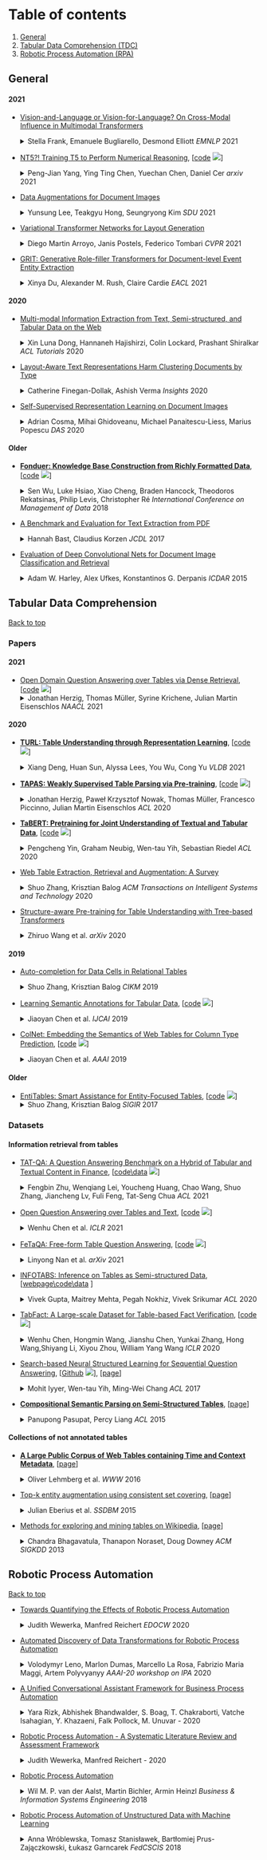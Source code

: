 # Table of contents

1. [General](#general) 
1. [Tabular Data Comprehension (TDC)](#tabular-data-comprehension)
1. [Robotic Process Automation (RPA)](#robotic-process-automation) 


## General


#### 2021

* [Vision-and-Language or Vision-for-Language? On Cross-Modal Influence in Multimodal Transformers](https://arxiv.org/abs/2109.04448) 
  <details>
  <summary> Stella Frank, Emanuele Bugliarello, Desmond Elliott <em>EMNLP</em> 2021 </summary>
    Pretrained vision-and-language BERTs aim to learn representations that combine information from both modalities. We propose a diagnostic method based on cross-modal input ablation to assess the extent to which these models actually integrate cross-modal information. This method involves ablating inputs from one modality, either entirely or selectively based on cross-modal grounding alignments, and evaluating the model prediction performance on the other modality. Model performance is measured by modality-specific tasks that mirror the model pretraining objectives (e.g. masked language modelling for text). Models that have learned to construct cross-modal representations using both modalities are expected to perform worse when inputs are missing from a modality. We find that recently proposed models have much greater relative difficulty predicting text when visual information is ablated, compared to predicting visual object categories when text is ablated, indicating that these models are not symmetrically cross-modal.  
  </details>

* [NT5?! Training T5 to Perform Numerical Reasoning](https://arxiv.org/pdf/2104.07307.pdf), \[[code](https://github.com/lesterpjy/numeric-t5) ![](https://img.shields.io/github/stars/lesterpjy/numeric-t5.svg?style=social)\] 
  <details>
  <summary> Peng-Jian Yang, Ying Ting Chen, Yuechan Chen, Daniel Cer <em>arxiv</em> 2021 </summary>
    Numerical reasoning over text (NRoT) presents unique challenges that are not well addressed by existing pre-training objectives. We explore five sequential training schedules that adapt a pre-trained T5 model for NRoT. Our final model is adapted from T5, but further pre-trained on three datasets designed to strengthen skills necessary for NRoT and general reading comprehension before being fine-tuned on the Discrete Reasoning over Text (DROP) dataset. The training improves DROP's adjusted F1 performance (a numeracy-focused score) from 45.90 to 70.83. Our model closes in on GenBERT (72.4), a custom BERT-Base model using the same datasets with significantly more parameters. We show that training the T5 multitasking framework with multiple numerical reasoning datasets of increasing difficulty, good performance on DROP can be achieved without manually engineering partitioned functionality between distributed and symbol modules. 
  </details>

* [Data Augmentations for Document Images](http://ceur-ws.org/Vol-2831/paper20.pdf) 
  <details>
  <summary> Yunsung Lee, Teakgyu Hong, Seungryong Kim <em>SDU</em> 2021 </summary>
    Data augmentation has the potential to significantly improve the generalization capability of deep neural networks. Especially in image recognition, recent augmentation techniques such as Mixup, CutOut, CutMix, and RandAugment have shown great performance improvement. These augmentation techniques have also shown effectiveness in semi-supervised learning or self-supervised learning. Despite of these effects and usefulness, these techniques cannot be applied directly to document image analysis, which require text semantic fea-ture preservation. To tackle this problem, we propose novel augmentation methods, DocCutout and DocCutMix, that are more suitable for document images, by applying the transform to each  word  unit  and  thus  preserving  text  semantic feature  during  augmentation.  We  conduct  intensive  experiments to find the most effective data augmentation techniques among various approaches for document object detection and show our proposed augmentation methods outperform state-of-the-arts with +1.77 AP in PubMed dataset.
  </details>

* [Variational Transformer Networks for Layout Generation](https://arxiv.org/pdf/2104.02416.pdf) 
  <details>
  <summary> Diego Martin Arroyo, Janis Postels, Federico Tombari <em>CVPR</em> 2021 </summary>
    Generative models able to synthesize layouts of different kinds (e.g. documents, user interfaces or furniture arrangements) are a useful tool to aid design processes and as a first step in the generation of synthetic data, among other tasks. We exploit the properties of self-attention layers to capture high level relationships between elements in a layout, and use these as the building blocks of the well-known Variational Autoencoder (VAE) formulation. Our proposed Variational Transformer Network (VTN) is capable of learning margins, alignments and other global design rules without explicit supervision. Layouts sampled from our model have a high degree of resemblance to the training data, while demonstrating appealing diversity. In an extensive evaluation on publicly available benchmarks for different layout types VTNs achieve state-of-the-art diversity and perceptual quality. Additionally, we show the capabilities of this method as part of a document layout detection pipeline. 
  </details>

* [GRIT: Generative Role-filler Transformers for Document-level Event Entity Extraction](https://arxiv.org/pdf/2008.09249.pdf)
  <details>
  <summary> Xinya Du, Alexander M. Rush, Claire Cardie <em>EACL</em> 2021 </summary>
    We revisit the classic problem of document-level role-filler entity extraction (REE) for template filling. We argue that sentence-level approaches are ill-suited to the task and introduce a generative transformer-based encoder-decoder framework (GRIT) that is designed to model context at the document level: it can make extraction decisions across sentence boundaries; is implicitly aware of noun phrase coreference structure, and has the capacity to respect cross-role dependencies in the template structure. We evaluate our approach on the MUC-4 dataset, and show that our model performs substantially better than prior work. We also show that our modeling choices contribute to model performance, e.g., by implicitly capturing linguistic knowledge such as recognizing coreferent entity mentions. 
  </details>


#### 2020

* [Multi-modal Information Extraction from Text, Semi-structured, and Tabular Data on the Web](https://www.aclweb.org/anthology/2020.acl-tutorials.6.pdf)
  <details>
  <summary> Xin Luna Dong, Hannaneh Hajishirzi, Colin Lockard, Prashant Shiralkar <em>ACL Tutorials</em> 2020 </summary>
    The World Wide Web contains vast quantities of textual information in several forms: unstructured text, template-based semi-structured webpages (which present data in key-value pairs and lists), and tables. Methods for extracting information from these sources and converting it to a structured form have been a target of research from the natural language processing (NLP), data mining, and database communities. While these researchers have largely separated extraction from web data into different problems based on the modality of the data, they have faced similar problems such as learning with limited labeled data, defining (or avoiding defining) ontologies, making use of prior knowledge, and scaling solutions to deal with the size of the Web. In this tutorial we take a holistic view toward information extraction, exploring the commonalities in the challenges and solutions developed to address these different forms of text. We will explore the approaches targeted at unstructured text that largely rely on learning syntactic or semantic textual patterns, approaches targeted at semi-structured documents that learn to identify structural patterns in the template, and approaches targeting web tables which rely heavily on entity linking and type information. While these different data modalities have largely been considered separately in the past, recent research has started taking a more inclusive approach toward textual extraction, in which the multiple signals offered by textual, layout, and visual clues are combined into a single extraction model made possible by new deep learning approaches. At the same time, trends within purely textual extraction have shifted toward full-document understanding rather than considering sentences as independent units. With this in mind, it is worth considering the information extraction problem as a whole to motivate solutions that harness textual semantics along with visual and semi-structured layout information. We will discuss these approaches and suggest avenues for future work.
  </details>

* [Layout-Aware Text Representations Harm Clustering Documents by Type](https://pdfs.semanticscholar.org/6e3f/adce5f4bea362cf0ca0165c300cec3afe042.pdf)
  <details>
  <summary> Catherine Finegan-Dollak, Ashish Verma <em>Insights</em> 2020 </summary>
    Clustering documents by type—grouping invoices with invoices and articles with articles—is a desirable first step for organizing large collections of document scans. Humans approaching this task use both the semantics of the text and the document layout to assist in grouping like documents. LayoutLM (Xu et al., 2019), a layout-aware transformer built on top of BERT with state-of-the-art performance on document-type classification, could reasonably be expected to outperform regular BERT (Devlin et al., 2018) for document-type clustering. However, we find experimentally that BERT significantly outperforms LayoutLM on this task (p <0.001). We analyze clusters to show where layout awareness is an asset and where it is a liability.
  </details>

* [Self-Supervised Representation Learning on Document Images](https://arxiv.org/pdf/2004.10605.pdf)
  <details>
  <summary> Adrian Cosma, Mihai Ghidoveanu, Michael Panaitescu-Liess, Marius Popescu <em>DAS</em> 2020 </summary>
    This work analyses the impact of self-supervised pre-training on document images in the context of document image classification. While previous approaches explore the effect of self-supervision on natural images, we show that patch-based pre-training performs poorly on document images because of their different structural properties and poor intra-sample semantic information. We propose two context-aware alternatives to improve performance on the Tobacco-3482 image classification task. We also propose a novel method for self-supervision, which makes use of the inherent multi-modality of documents (image and text), which performs better than other popular self-supervised methods, including supervised ImageNet pre-training, on document image classification scenarios with a limited amount of data.    
  </details>

#### Older

* **[Fonduer: Knowledge Base Construction from Richly Formatted Data](https://arxiv.org/pdf/1703.05028.pdf)**, \[[code](https://github.com/HazyResearch/fonduer) ![](https://img.shields.io/github/stars/HazyResearch/fonduer.svg?style=social)\] 
  <details>
  <summary> Sen Wu, Luke Hsiao, Xiao Cheng, Braden Hancock, Theodoros Rekatsinas, Philip Levis, Christopher Ré <em>International Conference on Management of Data</em> 2018 </summary>
    We focus on knowledge base construction (KBC) from richly formatted data. In contrast to KBC from text or tabular data, KBC from richly formatted data aims to extract relations conveyed jointly via textual, structural, tabular, and visual expressions. We introduce Fonduer, a machine-learning-based KBC system for richly formatted data. Fonduer presents a new data model that accounts for three challenging characteristics of richly formatted data: (1) prevalent document-level relations, (2) multimodality, and (3) data variety. Fonduer uses a new deep-learning model to automatically capture the representation (i.e., features) needed to learn how to extract relations from richly formatted data. Finally, Fonduer provides a new programming model that enables users to convert domain expertise, based on multiple modalities of information, to meaningful signals of supervision for training a KBC system. Fonduer-based KBC systems are in production for a range of use cases, including at a major online retailer. We compare Fonduer against state-of-the-art KBC approaches in four different domains. We show that Fonduer achieves an average improvement of 41 F1 points on the quality of the output knowledge base---and in some cases produces up to 1.87x the number of correct entries---compared to expert-curated public knowledge bases. We also conduct a user study to assess the usability of Fonduer's new programming model. We show that after using Fonduer for only 30 minutes, non-domain experts are able to design KBC systems that achieve on average 23 F1 points higher quality than traditional machine-learning-based KBC approaches. 
  </details>

* [A Benchmark and Evaluation for Text Extraction from PDF](https://ieeexplore.ieee.org/stamp/stamp.jsp?tp=&arnumber=7991564) 
  <details>
  <summary> Hannah Bast, Claudius Korzen <em>JCDL</em> 2017 </summary>
    Extracting the body text from a PDF document is an important but surprisingly difficult task. The reason is that PDF is a layout-based format which specifies the fonts and positions of the individual characters rather than the semantic units of the text (e.g., words or paragraphs) and their role in the document (e.g., body text or caption). There is an abundance of extraction tools, but their quality and the range of their functionality are hard to determine. In this paper, we show how to construct a high-quality benchmark of principally arbitrary size from parallel TeX and PDF data. We construct such a benchmark of 12,098 scientific articles from arXiv.org and make it publicly available. We establish a set of criteria for a clean and independent assessment of the semantic abilities of a given extraction tool. We provide an extensive evaluation of 14 state-of-the-art tools for text extraction from PDF on our benchmark according to our criteria. We include our own method, Icecite, which significantly outperforms all other tools, but is still not perfect. We outline the remaining steps necessary to finally make text extraction from PDF a "solved problem".
  </details>

* [Evaluation of Deep Convolutional Nets for Document Image Classification and Retrieval](https://arxiv.org/pdf/1502.07058.pdf)
  <details>
  <summary> Adam W. Harley, Alex Ufkes, Konstantinos G. Derpanis <em>ICDAR</em> 2015 </summary>
    This paper presents a new state-of-the-art for document image classification and retrieval, using features learned by deep convolutional neural networks (CNNs). In object and scene analysis, deep neural nets are capable of learning a hierarchical chain of abstraction from pixel inputs to concise and descriptive representations. The current work explores this capacity in the realm of document analysis, and confirms that this representation strategy is superior to a variety of popular hand-crafted alternatives. Experiments also show that (i) features extracted from CNNs are robust to compression, (ii) CNNs trained on non-document images transfer well to document analysis tasks, and (iii) enforcing region-specific feature-learning is unnecessary given sufficient training data. This work also makes available a new labelled subset of the IIT-CDIP collection, containing 400,000 document images across 16 categories, useful for training new CNNs for document analysis. 
  </details>


## Tabular Data Comprehension

[Back to top](#table-of-contents)

### Papers

#### 2021

* [Open Domain Question Answering over Tables via Dense Retrieval](https://arxiv.org/pdf/2103.12011.pdf), \[[code](https://github.com/google-research/tapas) ![](https://img.shields.io/github/stars/google-research/tapas.svg?style=social)\]
  <details>
  <summary> Jonathan Herzig, Thomas Müller, Syrine Krichene, Julian Martin Eisenschlos  <em>NAACL</em> 2021 </summary>
    Recent advances in open-domain QA have led to strong models based on dense retrieval, but only focused on retrieving textual passages. In this work, we tackle open-domain QA over tables for the first time, and show that retrieval can be improved by a retriever designed to handle tabular context. We present an effective pre-training procedure for our retriever and improve retrieval quality with mined hard negatives. As relevant datasets are missing, we extract a subset of NATURAL QUESTIONS (Kwiatkowski et al., 2019) into a Table QA dataset. We find that our retriever improves retrieval results from 72.0 to 81.1 recall@10 and end-to-end QA results from 33.8 to 37.7 exact match, over a BERT based retriever
  </details>
 #### 2020

* **[TURL: Table Understanding through Representation Learning](https://arxiv.org/pdf/2006.14806.pdf)**, \[[code](https://github.com/sunlab-osu/TURL) ![](https://img.shields.io/github/stars/sunlab-osu/TURL.svg?style=social)\]
  <details>
  <summary> Xiang Deng, Huan Sun, Alyssa Lees, You Wu, Cong Yu <em>VLDB</em> 2021 </summary>
    Relational tables on the Web store a vast amount of knowledge. Owing to the wealth of such tables, there has been tremendous progress on a variety of tasks in the area of table understanding. However, existing work generally relies on heavily-engineered task-specific features and model architectures. In this paper, we present TURL, a novel framework that introduces the pre-training/fine-tuning paradigm to relational Web tables. During pre-training, our framework learns deep contextualized representations on relational tables in an unsupervised manner. Its universal model design with pre-trained representations can be applied to a wide range of tasks with minimal task-specific fine-tuning. Specifically, we propose a structure-aware Transformer encoder to model the row-column structure of relational tables, and present a new Masked Entity Recovery (MER) objective for pre-training to capture the semantics and knowledge in large-scale unlabeled data. We systematically evaluate TURL with a benchmark consisting of 6 different tasks for table understanding (e.g., relation extraction, cell filling). We show that TURL generalizes well to all tasks and substantially outperforms existing methods in almost all instances. 
  </details>

* **[TAPAS: Weakly Supervised Table Parsing via Pre-training](https://arxiv.org/pdf/2004.02349.pdf)**, \[[code](https://github.com/google-research/tapas) ![](https://img.shields.io/github/stars/google-research/tapas.svg?style=social)\]
  <details>
  <summary> Jonathan Herzig, Paweł Krzysztof Nowak, Thomas Müller, Francesco Piccinno, Julian Martin Eisenschlos <em>ACL</em> 2020 </summary>
    Answering natural language questions over tables is usually seen as a semantic parsing task. To alleviate the collection cost of full logical forms, one popular approach focuses on weak supervision consisting of denotations instead of logical forms. However, training semantic parsers from weak supervision poses difficulties, and in addition, the generated logical forms are only used as an intermediate step prior to retrieving the denotation. In this paper, we present TAPAS, an approach to question answering over tables without generating logical forms. TAPAS trains from weak supervision, and predicts the denotation by selecting table cells and optionally applying a corresponding aggregation operator to such selection. TAPAS extends BERT's architecture to encode tables as input, initializes from an effective joint pre-training of text segments and tables crawled from Wikipedia, and is trained end-to-end. We experiment with three different semantic parsing datasets, and find that TAPAS outperforms or rivals semantic parsing models by improving state-of-the-art accuracy on SQA from 55.1 to 67.2 and performing on par with the state-of-the-art on WIKISQL and WIKITQ, but with a simpler model architecture. We additionally find that transfer learning, which is trivial in our setting, from WIKISQL to WIKITQ, yields 48.7 accuracy, 4.2 points above the state-of-the-art. 
  </details>

* **[TaBERT: Pretraining for Joint Understanding of Textual and Tabular Data](https://arxiv.org/pdf/2005.08314.pdf)**, \[[code](https://github.com/facebookresearch/TaBERT) ![](https://img.shields.io/github/stars/facebookresearch/TaBERT.svg?style=social)\] 
  <details>
  <summary> Pengcheng Yin, Graham Neubig, Wen-tau Yih, Sebastian Riedel <em>ACL</em> 2020 </summary>
    Recent years have witnessed the burgeoning of pretrained language models (LMs) for text-based natural language (NL) understanding tasks. Such models are typically trained on free-form NL text, hence may not be suitable for tasks like semantic parsing over structured data, which require reasoning over both free-form NL questions and structured tabular data (e.g., database tables). In this paper we present TaBERT, a pretrained LM that jointly learns representations for NL sentences and (semi-)structured tables. TaBERT is trained on a large corpus of 26 million tables and their English contexts. In experiments, neural semantic parsers using TaBERT as feature representation layers achieve new best results on the challenging weakly-supervised semantic parsing benchmark WikiTableQuestions, while performing competitively on the text-to-SQL dataset Spider.
  </details>

* [Web Table Extraction, Retrieval and Augmentation: A Survey](https://arxiv.org/pdf/2002.00207.pdf)
  <details>
  <summary> Shuo Zhang, Krisztian Balog <em>ACM Transactions on Intelligent Systems and Technology</em> 2020 </summary>
    Tables are a powerful and popular tool for organizing and manipulating data. A vast number of tables can be found on the Web, which represents a valuable knowledge resource. The objective of this survey is to synthesize and present two decades of research on web tables. In particular, we organize existing literature into six main categories of information access tasks: table extraction, table interpretation, table search, question answering, knowledge base augmentation, and table augmentation. For each of these tasks, we identify and describe seminal approaches, present relevant resources, and point out interdependencies among the different tasks. 
  </details>

* [Structure-aware Pre-training for Table Understanding with Tree-based Transformers](https://arxiv.org/pdf/2010.12537.pdf)
  <details>
  <summary> Zhiruo Wang et al. <em>arXiv</em> 2020 </summary>
    Tables are widely used with various structures to organize and present data. Recent attempts on table understanding mainly focus on relational tables, yet overlook to other common table structures. In this paper, we propose TUTA, a unified pre-training architecture for understanding generally structured tables. Since understanding a table needs to leverage both spatial, hierarchical, and semantic information, we adapt the self-attention strategy with several key structure-aware mechanisms. First, we propose a novel tree-based structure called a bi-dimensional coordinate tree, to describe both the spatial and hierarchical information in tables. Upon this, we extend the pre-training architecture with two core mechanisms, namely the tree-based attention and tree-based position embedding. Moreover, to capture table information in a progressive manner, we devise three pre-training objectives to enable representations at the token, cell, and table levels. TUTA pre-trains on a wide range of unlabeled tables and fine-tunes on a critical task in the field of table structure understanding, i.e. cell type classification. Experiment results show that TUTA is highly effective, achieving state-of-the-art on four well-annotated cell type classification datasets.
  </details>

#### 2019

* [Auto-completion for Data Cells in Relational Tables](https://arxiv.org/pdf/1909.03443.pdf)
  <details>
  <summary> Shuo Zhang, Krisztian Balog <em>CIKM</em> 2019 </summary>
    We address the task of auto-completing data cells in relational tables. Such tables describe entities (in rows) with their attributes (in columns). We present the CellAutoComplete framework to tackle several novel aspects of this problem, including: (i) enabling a cell to have multiple, possibly conflicting values, (ii) supplementing the predicted values with supporting evidence, (iii) combining evidence from multiple sources, and (iv) handling the case where a cell should be left empty. Our framework makes use of a large table corpus and a knowledge base as data sources, and consists of preprocessing, candidate value finding, and value ranking components. Using a purpose-built test collection, we show that our approach is 40% more effective than the best baseline.
  </details>


* [Learning Semantic Annotations for Tabular Data](https://arxiv.org/pdf/1906.00781.pdf), \[[code](https://github.com/alan-turing-institute/SemAIDA) ![](https://img.shields.io/github/stars/alan-turing-institute/SemAIDA.svg?style=social)\]
  <details>
  <summary> Jiaoyan Chen et al. <em>IJCAI</em> 2019 </summary>
    The usefulness of tabular data such as web tables critically depends on understanding their semantics. This study focuses on column type prediction for tables without any meta data. Unlike traditional lexical matching-based methods, we propose a deep prediction model that can fully exploit a table's contextual semantics, including table locality features learned by a Hybrid Neural Network (HNN), and inter-column semantics features learned by a knowledge base (KB) lookup and query answering this http URL exhibits good performance not only on individual table sets, but also when transferring from one table set to another. 
  </details>

* [ColNet: Embedding the Semantics of Web Tables for Column Type Prediction](https://arxiv.org/pdf/1811.01304.pdf), \[[code](https://github.com/alan-turing-institute/SemAIDA) ![](https://img.shields.io/github/stars/alan-turing-institute/SemAIDA.svg?style=social)\]
  <details>
  <summary> Jiaoyan Chen et al. <em>AAAI</em> 2019 </summary>
    Automatically annotating column types with knowledge base (KB) concepts is a critical task to gain a basic understanding of web tables. Current methods rely on either table metadata like column name or entity correspondences of cells in the KB, and may fail to deal with growing web tables with incomplete meta information. In this paper we propose a neural network based column type annotation framework named ColNet which is able to integrate KB reasoning and lookup with machine learning and can automatically train Convolutional Neural Networks for prediction. The prediction model not only considers the contextual semantics within a cell using word representation, but also embeds the semantics of a column by learning locality features from multiple cells. The method is evaluated with DBPedia and two different web table datasets, T2Dv2 from the general Web and Limaye from Wikipedia pages, and achieves higher performance than the state-of-the-art approaches.  
  </details>

#### Older

* [EntiTables: Smart Assistance for Entity-Focused Tables](https://arxiv.org/pdf/1708.08721.pdf), \[[code](https://github.com/iai-group/sigir2017-table) ![](https://img.shields.io/github/stars/iai-group/sigir2017-table.svg?style=social)\]
  <details>
  <summary> Shuo Zhang, Krisztian Balog <em>SIGIR</em> 2017 </summary>
    Tables are among the most powerful and practical tools for organizing and working with data. Our motivation is to equip spreadsheet programs with smart assistance capabilities. We concentrate on one particular family of tables, namely, tables with an entity focus. We introduce and focus on two specifc tasks: populating rows with additional instances (entities) and populating columns with new headings. We develop generative probabilistic models for both tasks. For estimating the components of these models, we consider a knowledge base as well as a large table corpus. Our experimental evaluation simulates the various stages of the user entering content into an actual table. A detailed analysis of the results shows that the models' components are complimentary and that our methods outperform existing approaches from the literature.
  </details>

### Datasets 

#### Information retrieval from tables

* [TAT-QA: A Question Answering Benchmark on a Hybrid of Tabular and Textual Content in Finance](https://arxiv.org/abs/2105.07624), \[[code\data](https://github.com/NExTplusplus/TAT-QA) ![](https://img.shields.io/github/stars/NExTplusplus/TAT-QA.svg?style=social)\] 
  <details>
  <summary> Fengbin Zhu, Wenqiang Lei, Youcheng Huang, Chao Wang, Shuo Zhang, Jiancheng Lv, Fuli Feng, Tat-Seng Chua <em>ACL</em> 2021 </summary>
     Hybrid data combining both tabular and textual content (e.g., financial reports) are quite pervasive in the real world. However, Question Answering (QA) over such hybrid data is largely neglected in existing research. In this work, we extract samples from real financial reports to build a new large-scale QA dataset containing both Tabular And Textual data, named TAT-QA, where numerical reasoning is usually required to infer the answer, such as addition, subtraction, multiplication, division, counting, comparison/sorting, and the compositions. We further propose a novel QA model termed TAGOP, which is capable of reasoning over both tables and text. It adopts sequence tagging to extract relevant cells from the table along with relevant spans from the text to infer their semantics, and then applies symbolic reasoning over them with a set of aggregation operators to arrive at the final answer. TAGOPachieves 58.0% inF1, which is an 11.1% absolute increase over the previous best baseline model, according to our experiments on TAT-QA. But this result still lags far behind performance of expert human, i.e.90.8% in F1. It is demonstrated that our TAT-QA is very challenging and can serve as a benchmark for training and testing powerful QA models that address hybrid form data.  
  </details>

* [Open Question Answering over Tables and Text](https://arxiv.org/pdf/2010.10439.pdf), \[[code](https://github.com/wenhuchen/OTT-QA) ![](https://img.shields.io/github/stars/wenhuchen/OTT-QA.svg?style=social)\] 
  <details>
  <summary> Wenhu Chen et al. <em>ICLR</em> 2021 </summary>
     In open question answering (QA), the answer to a question is produced by retrieving and then analyzing documents that might contain answers to the question. Most open QA systems have considered only retrieving information from unstructured text. Here we consider for the first time open QA over both tabular and textual data and present a new large-scale dataset Open Table-Text Question Answering (OTT-QA) to evaluate performance on this task. Most questions in OTT-QA require multi-hop inference across tabular data and unstructured text, and the evidence required to answer a question can be distributed in different ways over these two types of input, making evidence retrieval challenging---our baseline model using an iterative retriever and BERT-based reader achieves an exact match score less than 10%. We then propose two novel techniques to address the challenge of retrieving and aggregating evidence for OTT-QA. The first technique is to use "early fusion" to group multiple highly relevant tabular and textual units into a fused block, which provides more context for the retriever to search for. The second technique is to use a cross-block reader to model the cross-dependency between multiple retrieved evidences with global-local sparse attention. Combining these two techniques improves the score significantly, to above 27%. 
  </details>

* [FeTaQA: Free-form Table Question Answering](https://arxiv.org/pdf/2104.00369.pdf), \[[code](https://github.com/Yale-LILY/FeTaQA) ![](https://img.shields.io/github/stars/Yale-LILY/FeTaQA.svg?style=social)\] 
  <details>
  <summary> Linyong Nan et al. <em>arXiv</em> 2021 </summary>
     Existing table question answering datasets contain abundant factual questions that primarily evaluate the query and schema comprehension capability of a system, but they fail to include questions that require complex reasoning and integration of information due to the constraint of the associated short-form answers. To address these issues and to demonstrate the full challenge of table question answering, we introduce FeTaQA, a new dataset with 10K Wikipedia-based {table, question, free-form answer, supporting table cells} pairs. FeTaQA yields a more challenging table question answering setting because it requires generating free-form text answers after retrieval, inference, and integration of multiple discontinuous facts from a structured knowledge source. Unlike datasets of generative QA over text in which answers are prevalent with copies of short text spans from the source, answers in our dataset are human-generated explanations involving entities and their high-level relations. We provide two benchmark methods for the proposed task: a pipeline method based on semantic-parsing-based QA systems and an end-to-end method based on large pretrained text generation models, and show that FeTaQA poses a challenge for both methods. 
  </details>

* [INFOTABS: Inference on Tables as Semi-structured Data](https://arxiv.org/abs/2005.06117), \[[webpage\code\data](https://infotabs.github.io/) \] 
  <details>
  <summary> Vivek Gupta, Maitrey Mehta, Pegah Nokhiz, Vivek Srikumar <em>ACL</em> 2020 </summary>
     In this paper, we observe that semi-structured tabulated text is ubiquitous; understanding them requires not only comprehending the meaning of text fragments, but also implicit relationships between them. We argue that such data can prove as a testing ground for understanding how we reason about information. To study this, we introduce a new dataset called INFOTABS, comprising of human-written textual hypotheses based on premises that are tables extracted from Wikipedia info-boxes. Our analysis shows that the semi-structured, multi-domain and heterogeneous nature of the premises admits complex, multi-faceted reasoning. Experiments reveal that, while human annotators agree on the relationships between a table-hypothesis pair, several standard modeling strategies are unsuccessful at the task, suggesting that reasoning about tables can pose a difficult modeling challenge.  
  </details>

* [TabFact: A Large-scale Dataset for Table-based Fact Verification](https://openreview.net/pdf?id=rkeJRhNYDH), \[[code](https://github.com/wenhuchen/Table-Fact-Checking) ![](https://img.shields.io/github/stars/wenhuchen/Table-Fact-Checking.svg?style=social)\] 
  <details>
  <summary> Wenhu Chen, Hongmin Wang, Jianshu Chen, Yunkai Zhang, Hong Wang,Shiyang Li, Xiyou Zhou, William Yang Wang <em>ICLR</em> 2020 </summary>
    The problem of verifying whether a textual hypothesis holds based on the given evidence, also known as fact verification, plays an important role in the study of natural language understanding and semantic representation. However, existing studies are mainly restricted to dealing with unstructured evidence (e.g., natural language sentences and documents, news, etc), while verification under structured evidence, such as tables, graphs, and databases, remains unexplored. This paper specifically aims to study the fact verification given semi-structured data as evidence. To this end, we construct a large-scale dataset called TabFact with 16k Wikipedia tables as the evidence for 118k human-annotated natural language statements, which are labeled as either ENTAILED or REFUTED. TabFact is challenging since it involves both soft linguistic reasoning and hard symbolic reasoning. To address these reasoning challenges, we design two different models: Table-BERT and Latent Program Algorithm (LPA). Table-BERT leverages the state-of-the-art pre-trained language model to encode the linearized tables and statements into continuous vectors for verification. LPA parses statements into LISP-like programs and executes them against the tables to obtain the returned binary value for verification. Both methods achieve similar accuracy but still lag far behind human performance. We also perform a comprehensive analysis to demonstrate great future opportunities.
  </details>

* [Search-based Neural Structured Learning for Sequential Question Answering](https://www.aclweb.org/anthology/P17-1167.pdf), \[[Github](https://github.com/microsoft/DynSP) ![](https://img.shields.io/github/stars/microsoft/DynSP.svg?style=social)\], \[[page](https://www.microsoft.com/en-us/download/details.aspx?id=54253)\]
  <details>
  <summary> Mohit Iyyer, Wen-tau Yih, Ming-Wei Chang <em>ACL</em> 2017</summary>
    Recent work in semantic parsing for question answering has focused on long and complicated questions, many of which would seem unnatural if asked in a normal conversation between two humans. In an effort to explore a conversational QA setting, we present a more realistic task: answering sequences of simple but inter-related questions. We collect a dataset of 6,066 question sequences that inquire about semi-structured tables from Wikipedia, with 17,553 question-answer pairs in total. To solve this sequential question answering task, we propose a novel dynamic neural semantic parsing framework trained using a weakly supervised reward-guided search. Our model effectively leverages the sequential context to outperform state-of-the-art QA systems that are designed to answer highly complex questions.
  </details>

* **[Compositional Semantic Parsing on Semi-Structured Tables](https://www.aclweb.org/anthology/P15-1142.pdf)**, \[[page](https://ppasupat.github.io/WikiTableQuestions/)\]
  <details>
  <summary> Panupong Pasupat, Percy Liang <em>ACL</em> 2015 </summary>
    Two important aspects of semantic parsing for question answering are the breadth of the knowledge source and the depth of logical compositionality. While existing work trades off one aspect for another, this paper simultaneously makes progress on both fronts through a new task: answering complex questions on semi-structured tables using question-answer pairs as supervision. The central challenge arises from two compounding factors: the broader domain results in an open-ended set of relations, and the deeper compositionality results in a combinatorial explosion in the space of logical forms. We propose a logical-form driven parsing algorithm guided by strong typing constraints and show that it obtains significant improvements over natural baselines. For evaluation, we created a new dataset of 22,033 complex questions on Wikipedia tables, which is made publicly available. 
  </details>

#### Collections of not annotated tables

* **[A Large Public Corpus of Web Tables containing Time and Context Metadata](http://gdac.uqam.ca/WWW2016-Proceedings/companion/p75.pdf)**, \[[page](http://webdatacommons.org/webtables/)]
  <details>
  <summary> Oliver Lehmberg et al. <em>WWW</em> 2016</summary>
    The Web contains vast amounts of HTML tables. Most of these tables are used for layout purposes, but a small subset of the tables is relational, meaning that they contain structured data describing a set of entities [2]. As these relational Web tables cover a very wide range of different topics, there is a growing body of research investigating the utility of Web table data for completing cross-domain knowledge bases [6], for extending arbitrary tables with additional attributes [7, 4], as well as for translating data values [5]. The existing research shows the potentials of Web tables. However, comparing the performance of the different systems is difficult as up till now each system is evaluated using a different corpus of Web tables and as most of the corpora are owned by large search engine companies and are thus not accessible to the public. In this poster, we present a large public corpus of Web tables which contains over 233 million tables and has been extracted from the July 2015 version of the CommonCrawl. By publishing the corpus as well as all tools that we used to extract it from the crawled data, we intend to provide a common ground for evaluating Web table systems. The main difference of the corpus compared to an earlier corpus that we extracted from the 2012 version of the CommonCrawl as well as the corpus extracted by Eberius et al. [3] from the 2014 version of the CommonCrawl is that the current corpus contains a richer set of metadata for each table. This metadata includes table-specific information such as table orientation, table caption, header row, and key column, but also context information such as the text before and after the table, the title of the HTML page, as well as timestamp information that was found before and after the table. The context information can be useful for recovering the semantics of a table [7]. The timestamp information is crucial for fusing time-depended data, such as alternative population numbers for a city [8].
  </details>

* [Top-k entity augmentation using consistent set covering](https://wwwdb.inf.tu-dresden.de/misc/publications/rea.pdf), \[[page](https://wwwdb.inf.tu-dresden.de/misc/dwtc/)\]
  <details>
  <summary> Julian Eberius et al. <em>SSDBM</em> 2015 </summary>
    Entity augmentation is a query type in which, given a set of entities and a large corpus of possible data sources, the values of a missing attribute are to be retrieved. State of the art methods return a single result that, to cover all queried entities, is fused from a potentially large set of data sources. We argue that queries on large corpora of heterogeneous sources using information retrieval and automatic schema matching methods can not easily return a single result that the user can trust, especially if the result is composed from a large number of sources that user has to verify manually. We therefore propose to process these queries in a Top-k fashion, in which the system produces multiple minimal consistent solutions from which the user can choose to resolve the uncertainty of the data sources and methods used. In this paper, we introduce and formalize the problem of consistent, multi-solution set covering, and present algorithms based on a greedy and a genetic optimization approach. We then apply these algorithms to Web table-based entity augmentation. The publication further includes a Web table corpus with 100M tables, and a Web table retrieval and matching system in which these algorithms are implemented. Our experiments show that the consistency and minimality of the augmentation results can be improved using our set covering approach, without loss of precision or coverage and while producing multiple alternative query results.
  </details>

* [Methods for exploring and mining tables on Wikipedia](https://www.researchgate.net/publication/261849268_Methods_for_exploring_and_mining_tables_on_Wikipedia), \[[page](https://downey-n1.cs.northwestern.edu/public/)\]
  <details>
  <summary> Chandra Bhagavatula, Thanapon Noraset, Doug Downey <em>ACM SIGKDD</em> 2013 </summary>
    Knowledge bases extracted automatically from the Web present new opportunities for data mining and exploration. Given a large, heterogeneous set of extracted relations, new tools are needed for searching the knowledge and uncovering relationships of interest. We present WikiTables, a Web application that enables users to interactively explore tabular knowledge extracted from Wikipedia. In experiments, we show that WikiTables substantially outperforms baselines on the novel task of automatically joining together disparate tables to uncover "interesting" relationships between table columns. We find that a "Semantic Relatedness" measure that leverages the Wikipedia link structure accounts for a majority of this improvement. Further, on the task of keyword search for tables, we show that WikiTables performs comparably to Google Fusion Tables despite using an order of magnitude fewer tables. Our work also includes the release of a number of public resources, including over 15 million tuples of extracted tabular data, manually annotated evaluation sets, and public APIs.
  </details>


## Robotic Process Automation

[Back to top](#table-of-contents)

* [Towards Quantifying the Effects of Robotic Process Automation](http://dbis.eprints.uni-ulm.de/1959/1/fopas_wew_2020a.pdf) 
  <details>
  <summary> Judith Wewerka, Manfred Reichert <em> EDOCW </em> 2020 </summary>
    Robotic Process Automation (RPA) is the automation of rule-based routine processes to increase process efficiency and to reduce process costs. In practice, however, RPA is often applied without knowledge of the concrete effects its introduction will have on the automated process and the involved stakeholders. Accordingly, literature on the quantitative effects of RPA is scarce. The objective of this paper is to provide empirical insights into improvements and deteriorations of business processes achieved in twelve RPA projects in the automotive industry. The results indicate that the positive benefits promised in literature are not always achieved in practice. In particular, shorter case duration and better quality are not confirmed by the empirical data gathered in the considered RPA projects. These quantitative insights constitute a valuable contribution to the currently rather qualitative literature on RPA.
  </details>

* [Automated Discovery of Data Transformations for Robotic Process Automation](https://arxiv.org/pdf/2001.01007.pdf)
  <details>
  <summary> Volodymyr Leno, Marlon Dumas, Marcello La Rosa, Fabrizio Maria Maggi, Artem Polyvyanyy <em> AAAI-20 workshop on IPA </em> 2020 </summary>
    Robotic Process Automation (RPA) is a technology for automating repetitive routines consisting of sequences of user interactions with one or more applications. In order to fully exploit the opportunities opened by RPA, companies need to discover which specific routines may be automated, and how. In this setting, this paper addresses the problem of analyzing User Interaction (UI) logs in order to discover routines where a user transfers data from one spreadsheet or (Web) form to another. The paper maps this problem to that of discovering data transformations by example - a problem for which several techniques are available. The paper shows that a naive application of a state-of-the-art technique for data transformation discovery is computationally inefficient. Accordingly, the paper proposes two optimizations that take advantage of the information in the UI log and the fact that data transfers across applications typically involve copying alphabetic and numeric tokens separately. The proposed approach and its optimizations are evaluated using UI logs that replicate a real-life repetitive data transfer routine. 
  </details>

* [A Unified Conversational Assistant Framework for Business Process Automation](https://arxiv.org/pdf/2001.03543.pdf)
  <details>
  <summary> Yara Rizk, Abhishek Bhandwalder, S. Boag, T. Chakraborti, Vatche Isahagian, Y. Khazaeni, Falk Pollock, M. Unuvar <em>-</em> 2020 </summary>
    Business process automation is a booming multi-billion-dollar industry that promises to remove menial tasks from workers' plates -- through the introduction of autonomous agents -- and free up their time and brain power for more creative and engaging tasks. However, an essential component to the successful deployment of such autonomous agents is the ability of business users to monitor their performance and customize their execution. A simple and user-friendly interface with a low learning curve is necessary to increase the adoption of such agents in banking, insurance, retail and other domains. As a result, proactive chatbots will play a crucial role in the business automation space. Not only can they respond to users' queries and perform actions on their behalf but also initiate communication with the users to inform them of the system's behavior. This will provide business users a natural language interface to interact with, monitor and control autonomous agents. In this work, we present a multi-agent orchestration framework to develop such proactive chatbots by discussing the types of skills that can be composed into agents and how to orchestrate these agents. Two use cases on a travel preapproval business process and a loan application business process are adopted to qualitatively analyze the proposed framework based on four criteria: performance, coding overhead, scalability, and agent overlap.
  </details>

* [Robotic Process Automation - A Systematic Literature Review and Assessment Framework](https://arxiv.org/pdf/2012.11951.pdf)
  <details>
  <summary> Judith Wewerka, Manfred Reichert <em>-</em> 2020 </summary>
    Robotic Process Automation (RPA) is the automation of rule-based routine processes to increase efficiency and to reduce costs. Due to the utmost importance of process automation in industry, RPA attracts increasing attention in the scientific field as well. This paper presents the state-of-the-art in the RPA field by means of a Systematic Literature Review (SLR). In this SLR, 63 publications are identified, categorised, and analysed along well-defined research questions. From the SLR findings, moreover, a framework for systematically analysing, assessing, and comparing existing as well as upcoming RPA works is derived. The discovered thematic clusters advise further investigations in order to develop an even more detailed structural research approach for RPA. 
  </details>

* [Robotic Process Automation](https://link.springer.com/article/10.1007/s12599-018-0542-4)
  <details>
  <summary> Wil M. P. van der Aalst, Martin Bichler, Armin Heinzl <em>Business & Information Systems Engineering</em> 2018 </summary>
    A foundational question for many BISE (Business and Information Systems Engineering) authors and readers is “What should be automated and what should be done by humans?” This question is not new. However, developments in data science, machine learning, and artificial intelligence force us to revisit this question continuously. Robotic Process Automation (RPA) is one of these developments. RPA is an umbrella term for tools that operate on the user interface of other computer systems in the way a human would do. RPA aims to replace people by automation done in an “outside-in’’ manner. This differs from the classical “inside-out” approach to improve information systems. Unlike traditional workflow technology, the information system remains unchanged. Gartner defines Robotic Process Automation (RPA) as follows: “RPA tools perform [if, then, else] statements on structured data, typically using a combination of user interface interactions, or by connecting to APIs to drive client servers, mainframes or HTML code. An RPA tool operates by mapping a process in the RPA tool language for the software robot to follow, with runtime allocated to execute the script by a control dashboard.” (Tornbohm 2017). Hence, RPA tools aim to reduce the burden of repetitive, simple tasks on employees (Aguirre and Rodriguez 2017). Commercial vendors of RPA tools have witnessed a surge in demand. Moreover, many new vendors entered the market in the last 2 years. This is no surprise as most organizations are still looking for ways to cut costs and quickly link legacy applications together. RPA is currently seen as a way to quickly achieve a high Return on Investment (RoI). There are dedicated RPA vendors like AutomationEdge, Automation Anywhere, Blue Prism, Kryon Systems, Softomotive, and UiPath that only offer RPA software (Le Clair 2017; Tornbohm 2017). There are also many other vendors that have embedded RPA functionality in their software or that are offering several tools (not just RPA). For example, Pegasystems and Cognizant provide RPA next to traditional BPM, CRM, and BI functionality. The goal of this editorial is to reflect on these developments and to discuss RPA research challenges for the BISE community.
  </details>

* [Robotic Process Automation of Unstructured Data with Machine Learning](https://pdfs.semanticscholar.org/bb4c/ec661f4d5d0b83c49353b896f16ed7bdd55e.pdf)
  <details>
  <summary> Anna Wróblewska, Tomasz Stanisławek, Bartłomiej Prus-Zajączkowski, Łukasz Garncarek <em>FedCSCIS</em> 2018 </summary>
    In this paper we present our work in progress on building an artificial intelligence system dedicated to tasks regarding the processing of formal documents used in various kinds of business procedures. The main challenge is to build machine learning (ML) models to improve the quality and efficiency of business processes involving image processing, optical character recognition (OCR), text mining and information extraction. In the paper we introduce the research and application field, some common techniques used in this area and our preliminary results and conclusions.
  </details>

